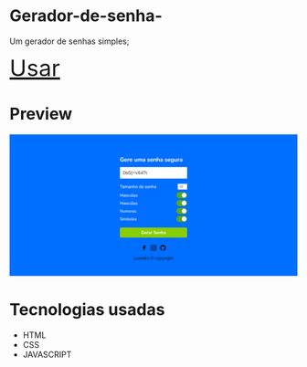 # Gerador-de-senha-
Um gerador de senhas simples;  

<a style="font-size: 40px;" href="https://woppedwoke.github.io/senha-gerador/">Usar</a>

# Preview
<img src="img/previ.PNG" alt="">

# Tecnologias usadas
<ul>
  <li>HTML</li>
  <li>CSS</li>
  <li>JAVASCRIPT</li>
</ul>
